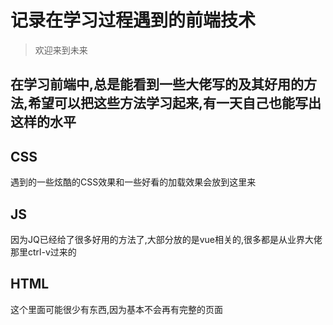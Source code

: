 # 记录在学习过程遇到的前端技术
> 欢迎来到未来  

在学习前端中,总是能看到一些大佬写的及其好用的方法,希望可以把这些方法学习起来,有一天自己也能写出这样的水平
---
## CSS
遇到的一些炫酷的CSS效果和一些好看的加载效果会放到这里来
## JS
因为JQ已经给了很多好用的方法了,大部分放的是vue相关的,很多都是从业界大佬那里ctrl-v过来的
## HTML
这个里面可能很少有东西,因为基本不会再有完整的页面